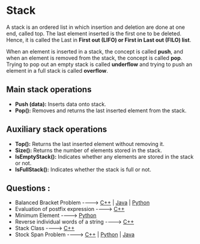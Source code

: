 # Stack

A stack is an ordered list in which insertion and deletion are done at one end, called
top. The last element inserted is the first one to be deleted. Hence, it is called the Last in **First out
(LIFO) or First in Last out (FILO) list**.

When an element is
inserted in a stack, the concept is called **push**, and when an element is removed from the stack, the
concept is called **pop**. Trying to pop out an empty stack is called **underflow** and trying to push an
element in a full stack is called **overflow**.

## Main stack operations

- **Push (data):** Inserts data onto stack.
- **Pop():** Removes and returns the last inserted element from the stack.

## Auxiliary stack operations

- **Top():** Returns the last inserted element without removing it.
- **Size():** Returns the number of elements stored in the stack.
- **IsEmptyStack():** Indicates whether any elements are stored in the stack or not.
- **IsFullStack():** Indicates whether the stack is full or not.

## Questions :
*   Balanced Bracket Problem ----> [C++](/Code/C++/balanced_bracket.cpp) | [Java](/Code/Java/Balanced_Bracket_Problem.java) | [Python](/Code/Python/Balanced_brackets.py)
*   Evaluation of postfix expression ----> [C++](/Code/C++/Postfixexpression.cpp)
*   Minimum Element ----> [Python](/Code/Python/minimium_element.py)
*   Reverse individual words of a string ----> [C++](/Code/C++/reverse_words_of_string.cpp)
*   Stack Class ----> [C++](/Code/C++/stack_class.cpp)
*   Stock Span Problem ----> [C++](/Code/C++/Stock_Span_Problem.cpp) | [Python](/Code/Python/StockSpan.py) | [Java](/Code/Java/Stock_Span_Problem.Java)
